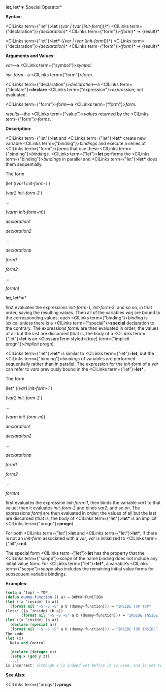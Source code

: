 **let, let***∗ Special Operator* 



**Syntax:** 



<ClLinks  term={"let"}><b>let</b></ClLinks> (*\{var |* (*var* [*init-form*])*\}*\*) <ClLinks  term={"declaration"}><i>\{declaration\}</i></ClLinks>\* <ClLinks  term={"form"}><i>\{form\}</i></ClLinks>\* → \{result\}\* 



<ClLinks  term={"let"}><b>let\*</b></ClLinks> (*\{var |* (*var* [*init-form*])*\}*\*) <ClLinks  term={"declaration"}><i>\{declaration\}</i></ClLinks>\* <ClLinks  term={"form"}><i>\{form\}</i></ClLinks>\* → \{result\}\* 



**Arguments and Values:** 



*var*—a <ClLinks  term={"symbol"}><i>symbol</i></ClLinks>. 



*init-form*—a <ClLinks  term={"form"}><i>form</i></ClLinks>. 



<ClLinks  term={"declaration"}><i>declaration</i></ClLinks>—a <ClLinks  term={"declare"}><b>declare</b></ClLinks> <ClLinks  term={"expression"}><i>expression</i></ClLinks>; not evaluated. 



<ClLinks  term={"form"}><i>form</i></ClLinks>—a <ClLinks  term={"form"}><i>form</i></ClLinks>. 



*results*—the <ClLinks  term={"value"}><i>values</i></ClLinks> returned by the <ClLinks  term={"form"}><i>forms</i></ClLinks>. 



**Description:** 



<ClLinks  term={"let"}><b>let</b></ClLinks> and <ClLinks  term={"let"}><b>let\*</b></ClLinks> create new variable <ClLinks  term={"binding"}><i>bindings</i></ClLinks> and execute a series of <ClLinks  term={"form"}><i>forms</i></ClLinks> that use these <ClLinks  term={"binding"}><i>bindings</i></ClLinks>. <ClLinks  term={"let"}><b>let</b></ClLinks> performs the <ClLinks  term={"binding"}><i>bindings</i></ClLinks> in parallel and <ClLinks  term={"let"}><b>let\*</b></ClLinks> does them sequentially. 



The form 



(let ((*var1 init-form-1* ) 



(*var2 init-form-2* ) 



... 



(*varm init-form-m*)) 



*declaration1* 



*declaration2* 



... 



*declarationp* 



*form1* 



*form2* 



... 



*formn*) 















**let, let***∗* 



first evaluates the expressions *init-form-1*, *init-form-2*, and so on, in that order, saving the resulting values. Then all of the variables *varj* are bound to the corresponding values; each <ClLinks  term={"binding"}><i>binding</i></ClLinks> is lexical unless there is a <ClLinks  term={"special"}><b>special</b></ClLinks> declaration to the contrary. The expressions *formk* are then evaluated in order; the values of all but the last are discarded (that is, the body of a <ClLinks  term={"let"}><b>let</b></ClLinks> is an <GlossaryTerm styled={true} term={"implicit progn"}><i>implicit progn</i></GlossaryTerm>). 



<ClLinks  term={"let"}><b>let\*</b></ClLinks> is similar to <ClLinks  term={"let"}><b>let</b></ClLinks>, but the <ClLinks  term={"binding"}><i>bindings</i></ClLinks> of variables are performed sequentially rather than in parallel. The expression for the *init-form* of a *var* can refer to *vars* previously bound in the <ClLinks  term={"let"}><b>let\*</b></ClLinks>. 



The form 



(let\* ((*var1 init-form-1* ) 



(*var2 init-form-2* ) 



... 



(*varm init-form-m*)) 



*declaration1* 



*declaration2* 



... 



*declarationp* 



*form1* 



*form2* 



... 



*formn*) 



first evaluates the expression *init-form-1*, then binds the variable *var1* to that value; then it evaluates *init-form-2* and binds *var2*, and so on. The expressions *formj* are then evaluated in order; the values of all but the last are discarded (that is, the body of <ClLinks  term={"let"}><b>let\*</b></ClLinks> is an implicit <ClLinks  term={"progn"}><b>progn</b></ClLinks>). 



For both <ClLinks  term={"let"}><b>let</b></ClLinks> and <ClLinks  term={"let"}><b>let\*</b></ClLinks>, if there is not an *init-form* associated with a *var*, *var* is initialized to <ClLinks  term={"nil"}><b>nil</b></ClLinks>. 



The special form <ClLinks  term={"let"}><b>let</b></ClLinks> has the property that the <ClLinks  term={"scope"}><i>scope</i></ClLinks> of the name binding does not include any initial value form. For <ClLinks  term={"let"}><b>let\*</b></ClLinks>, a variable’s <ClLinks  term={"scope"}><i>scope</i></ClLinks> also includes the remaining initial value forms for subsequent variable bindings. 



**Examples:**
```lisp
(setq a ’top) → TOP 
(defun dummy-function () a) → DUMMY-FUNCTION 
(let ((a ’inside) (b a)) 
  (format nil "~S ~S ~S" a b (dummy-function))) → "INSIDE TOP TOP" 
(let\* ((a ’inside) (b a)) 
       (format nil "~S ~S ~S" a b (dummy-function))) → "INSIDE INSIDE TOP" 
(let ((a ’inside) (b a)) 
  (declare (special a)) 
  (format nil "~S ~S ~S" a b (dummy-function))) → "INSIDE TOP INSIDE" 
The code 
(let (x) 
  Data and Control 

  (declare (integer x)) 
  (setq x (gcd y z)) 
  ...) 
is incorrect; although x is indeed set before it is used, and is set to a value of the declared type *integer* , nevertheless x initially takes on the value **nil** in violation of the type declaration. 
```
**See Also:** 



<ClLinks  term={"progv"}><b>progv</b></ClLinks> 



